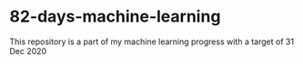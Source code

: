 # 82-days-machine-learning
This repository is a part of my machine learning progress with a target of 31 Dec 2020
